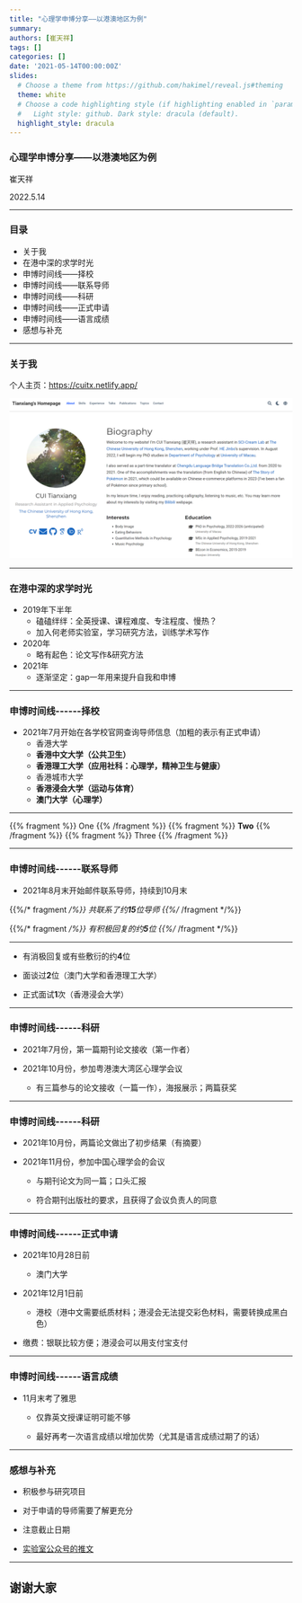 ```yaml
---
title: "心理学申博分享——以港澳地区为例"
summary: 
authors: [崔天祥]
tags: []
categories: []
date: '2021-05-14T00:00:00Z'
slides:
  # Choose a theme from https://github.com/hakimel/reveal.js#theming
  theme: white
  # Choose a code highlighting style (if highlighting enabled in `params.toml`)
  #   Light style: github. Dark style: dracula (default).
  highlight_style: dracula
---
```


### 心理学申博分享——以港澳地区为例


崔天祥

2022.5.14

---

### 目录

- 关于我
- 在港中深的求学时光
- 申博时间线——择校
- 申博时间线——联系导师
- 申博时间线——科研
- 申博时间线——正式申请
- 申博时间线——语言成绩
- 感想与补充

---

### 关于我

个人主页：https://cuitx.netlify.app/

![image](homepage-about.png)

---

### 在港中深的求学时光

- 2019年下半年
  - 磕磕绊绊：全英授课、课程难度、专注程度、慢热？
  - 加入何老师实验室，学习研究方法，训练学术写作
- 2020年
  - 略有起色：论文写作&研究方法
- 2021年
  - 逐渐坚定：gap一年用来提升自我和申博

---

### 申博时间线------择校

- 2021年7月开始在各学校官网查询导师信息（加粗的表示有正式申请）
  - 香港大学
  - **香港中文大学（公共卫生）**
  - **香港理工大学（应用社科：心理学，精神卫生与健康）**
  - 香港城市大学
  - **香港浸会大学（运动与体育）**
  - **澳门大学（心理学）**

---

{{% fragment %}} One {{% /fragment %}}
{{% fragment %}} **Two** {{% /fragment %}}
{{% fragment %}} Three {{% /fragment %}}

---

### 申博时间线------联系导师

- 2021年8月末开始邮件联系导师，持续到10月末

{{%/* fragment */%}} 共联系了约**15**位导师 {{%/* /fragment */%}}

{{%/* fragment */%}} 有积极回复的约**5**位 {{%/* /fragment */%}}

---

  - 有消极回复或有些敷衍的约**4**位

  - 面谈过**2**位（澳门大学和香港理工大学）

  - 正式面试**1**次（香港浸会大学）

---

### 申博时间线------科研


- 2021年7月份，第一篇期刊论文接收（第一作者）

- 2021年10月份，参加粤港澳大湾区心理学会议
  
  - 有三篇参与的论文接收（一篇一作），海报展示；两篇获奖

---

### 申博时间线------科研


- 2021年10月份，两篇论文做出了初步结果（有摘要）

- 2021年11月份，参加中国心理学会的会议

  - 与期刊论文为同一篇；口头汇报
 
  - 符合期刊出版社的要求，且获得了会议负责人的同意

---

### 申博时间线------正式申请

- 2021年10月28日前

  - 澳门大学

- 2021年12月1日前

  - 港校（港中文需要纸质材料；港浸会无法提交彩色材料，需要转换成黑白色）

- 缴费：银联比较方便；港浸会可以用支付宝支付

---

### 申博时间线------语言成绩

- 11月末考了雅思

  - 仅靠英文授课证明可能不够

  - 最好再考一次语言成绩以增加优势（尤其是语言成绩过期了的话）

---

### 感想与补充

- 积极参与研究项目

- 对于申请的导师需要了解更充分

- 注意截止日期

- [实验室公众号的推文](https://mp.weixin.qq.com/s/VuNvgwQ_eGvYmqNe4zsPtQ)

---

## 谢谢大家
